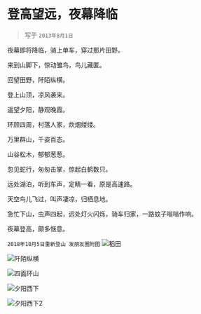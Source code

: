 # 登高望远，夜幕降临

> 写于 `2013年8月1日`

夜幕即将降临，骑上单车，穿过那片田野。

来到山脚下，惊动雏鸟，鸟儿藏匿。

回望田野，阡陌纵横。

登上山顶，凉风袭来。

遥望夕阳，静观晚霞。

环顾四周，村落人家，炊烟缕缕。

万里群山，千姿百态。

山谷松木，郁郁葱葱。

忽见蛇行，匆匆击掌，惊起白鹤数只。

远处湖泊，听到车声，定睛一看，原是高速路。

天空鸟儿飞过，叫声凄凉，归栖息地。

急忙下山，虫声四起，远处灯火闪烁，骑车归家，一路蚊子嗡嗡作响。

夜幕登高，颇多惬意。

`2018年10月5日重新登山 发朋友圈附图`
![稻田](./images/1.jpeg)

![阡陌纵横](./images/2.jpeg)

![四面环山](./images/3.jpeg)

![夕阳西下](./images/4.jpeg)

![夕阳西下2](./images/5.jpeg)

